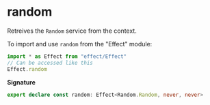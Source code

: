 # random

Retreives the `Random` service from the context.

To import and use `random` from the "Effect" module:

```ts
import * as Effect from "effect/Effect"
// Can be accessed like this
Effect.random
```

**Signature**

```ts
export declare const random: Effect<Random.Random, never, never>
```
